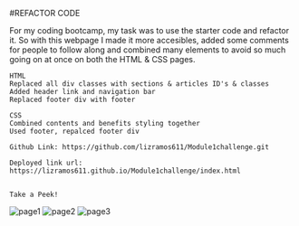 #REFACTOR CODE

<p>For my coding bootcamp, my task was to use the starter code and refactor it. So with this webpage I made it more accesibles, added some comments for people to follow along and combined many elements to avoid so much going on at once on both the HTML & CSS pages. </p>

    HTML
    Replaced all div classes with sections & articles ID's & classes
    Added header link and navigation bar
    Replaced footer div with footer

    CSS
    Combined contents and benefits styling together
    Used footer, repalced footer div

    Github Link: https://github.com/lizramos611/Module1challenge.git
    
    Deployed link url: https://lizramos611.github.io/Module1challenge/index.html
    

    Take a Peek!
 ![page1](https://user-images.githubusercontent.com/111591265/192823097-d8bf312b-acb3-484f-88c6-e1414e0461ad.png)
![page2](https://user-images.githubusercontent.com/111591265/192823102-3b426ffd-574c-4860-822d-b0f8590edd0b.png)
![page3](https://user-images.githubusercontent.com/111591265/192823107-dba90a99-ca5a-4a76-9664-1bc65c5b42e4.png)

